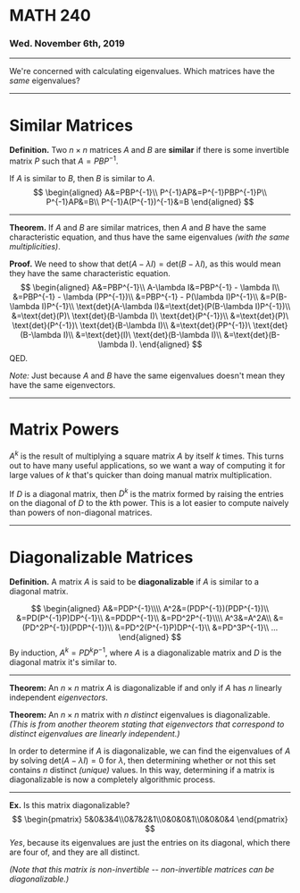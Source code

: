 # MATH 240
### Wed. November 6th, 2019
---

We're concerned with calculating eigenvalues.
Which matrices have the _same_ eigenvalues?

---
# Similar Matrices

__Definition.__ Two $n\times n$ matrices $A$ and $B$ are __similar__ if there is some invertible matrix $P$ such that $A=PBP^{-1}$.

If $A$ is similar to $B$, then $B$ is similar to $A$.
$$
\begin{aligned}
    A&=PBP^{-1}\\
    P^{-1}AP&=P^{-1}PBP^{-1}P\\
    P^{-1}AP&=B\\
    P^{-1}A(P^{-1})^{-1}&=B
\end{aligned}
$$

---
__Theorem.__ If $A$ and $B$ are similar matrices, then $A$ and $B$ have the same characteristic equation, and thus have the same eigenvalues _(with the same multiplicities)_.

__Proof.__
We need to show that $\text{det}(A-\lambda I)=\text{det}(B-\lambda I)$, as this would mean they have the same characteristic equation.
$$
\begin{aligned}
    A&=PBP^{-1}\\
    A-\lambda I&=PBP^{-1} - \lambda I\\
    &=PBP^{-1} - \lambda (PP^{-1})\\
    &=PBP^{-1} - P(\lambda I)P^{-1}\\
    &=P(B-\lambda I)P^{-1}\\
    \text{det}(A-\lambda I)&=\text{det}(P(B-\lambda I)P^{-1})\\
    &=\text{det}(P)\ \text{det}(B-\lambda I)\ \text{det}(P^{-1})\\
    &=\text{det}(P)\ \text{det}(P^{-1})\ \text{det}(B-\lambda I)\\
    &=\text{det}(PP^{-1})\ \text{det}(B-\lambda I)\\
    &=\text{det}(I)\ \text{det}(B-\lambda I)\\
    &=\text{det}(B-\lambda I).
\end{aligned}
$$ QED.

_Note:_ Just because $A$ and $B$ have the same eigenvalues doesn't mean they have the same eigenvectors.

---
# Matrix Powers
$A^k$ is the result of multiplying a square matrix $A$ by itself $k$ times. This turns out to have many useful applications, so we want a way of computing it for large values of $k$ that's quicker than doing manual matrix multiplication.

If $D$ is a diagonal matrix, then $D^k$ is the matrix formed by raising the entries on the diagonal of $D$ to the $k$th power. This is a lot easier to compute naively than powers of non-diagonal matrices.

---
# Diagonalizable Matrices
__Definition.__ A matrix $A$ is said to be __diagonalizable__ if $A$ is similar to a diagonal matrix.

$$
\begin{aligned}
    A&=PDP^{-1}\\\\
    A^2&=(PDP^{-1})(PDP^{-1})\\
    &=PD(P^{-1}P)DP^{-1}\\
    &=PDDP^{-1}\\
    &=PD^2P^{-1}\\\\
    A^3&=A^2A\\
    &=(PD^2P^{-1})(PDP^{-1})\\
    &=PD^2(P^{-1}P)DP^{-1}\\
    &=PD^3P^{-1}\\
    ...
\end{aligned}
$$ By induction, $A^k=PD^kP^{-1}$, where $A$ is a diagonalizable matrix and $D$ is the diagonal matrix it's similar to.

---
__Theorem:__ An $n\times n$ matrix $A$ is diagonalizable if and only if $A$ has $n$ linearly independent _eigenvectors_.

__Theorem:__ An $n\times n$ matrix with $n$ _distinct_ eigenvalues is diagonalizable. _(This is from another theorem stating that eigenvectors that correspond to distinct eigenvalues are linearly independent.)_

In order to determine if $A$ is diagonalizable, we can find the eigenvalues of $A$ by solving $\text{det}(A-\lambda I)=0$ for $\lambda$, then determining whether or not this set contains $n$ distinct _(unique)_ values. In this way, determining if a matrix is diagonalizable is now a completely algorithmic process.

---
__Ex.__ Is this matrix diagonalizable?
$$
\begin{pmatrix}
    5&0&3&4\\0&7&2&1\\0&0&0&1\\0&0&0&4
\end{pmatrix}
$$ _Yes_, because its eigenvalues are just the entries on its diagonal, which there are four of, and they are all distinct.

_(Note that this matrix is non-invertible -- non-invertible matrices can be diagonalizable.)_